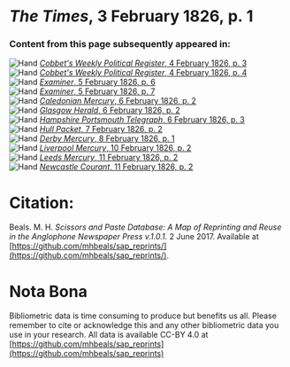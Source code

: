 # *The Times*, 3 February 1826, p. 1  
  
### Content from this page subsequently appeared in:  
![Hand](http://scissorsandpaste.net/wp-content/uploads/2017/06/smallhandpointer.png) [*Cobbet's Weekly Political Register*, 4 February 1826, p. 3](https://mhbeals.github.io/sap_html/Cobbet's-Weekly-Political-Register/Cobbet's-Weekly-Political-Register-4-February-1826-p-3)  
![Hand](http://scissorsandpaste.net/wp-content/uploads/2017/06/smallhandpointer.png) [*Cobbet's Weekly Political Register*, 4 February 1826, p. 4](https://mhbeals.github.io/sap_html/Cobbet's-Weekly-Political-Register/Cobbet's-Weekly-Political-Register-4-February-1826-p-4)  
![Hand](http://scissorsandpaste.net/wp-content/uploads/2017/06/smallhandpointer.png) [*Examiner*, 5 February 1826, p. 6](https://mhbeals.github.io/sap_html/Examiner/Examiner-5-February-1826-p-6)  
![Hand](http://scissorsandpaste.net/wp-content/uploads/2017/06/smallhandpointer.png) [*Examiner*, 5 February 1826, p. 7](https://mhbeals.github.io/sap_html/Examiner/Examiner-5-February-1826-p-7)  
![Hand](http://scissorsandpaste.net/wp-content/uploads/2017/06/smallhandpointer.png) [*Caledonian Mercury*, 6 February 1826, p. 2](https://mhbeals.github.io/sap_html/Caledonian-Mercury/Caledonian-Mercury-6-February-1826-p-2)  
![Hand](http://scissorsandpaste.net/wp-content/uploads/2017/06/smallhandpointer.png) [*Glasgow Herald*, 6 February 1826, p. 2](https://mhbeals.github.io/sap_html/Glasgow-Herald/Glasgow-Herald-6-February-1826-p-2)  
![Hand](http://scissorsandpaste.net/wp-content/uploads/2017/06/smallhandpointer.png) [*Hampshire Portsmouth Telegraph*, 6 February 1826, p. 3](https://mhbeals.github.io/sap_html/Hampshire-Portsmouth-Telegraph/Hampshire-Portsmouth-Telegraph-6-February-1826-p-3)  
![Hand](http://scissorsandpaste.net/wp-content/uploads/2017/06/smallhandpointer.png) [*Hull Packet*, 7 February 1826, p. 2](https://mhbeals.github.io/sap_html/Hull-Packet/Hull-Packet-7-February-1826-p-2)  
![Hand](http://scissorsandpaste.net/wp-content/uploads/2017/06/smallhandpointer.png) [*Derby Mercury*, 8 February 1826, p. 1](https://mhbeals.github.io/sap_html/Derby-Mercury/Derby-Mercury-8-February-1826-p-1)  
![Hand](http://scissorsandpaste.net/wp-content/uploads/2017/06/smallhandpointer.png) [*Liverpool Mercury*, 10 February 1826, p. 2](https://mhbeals.github.io/sap_html/Liverpool-Mercury/Liverpool-Mercury-10-February-1826-p-2)  
![Hand](http://scissorsandpaste.net/wp-content/uploads/2017/06/smallhandpointer.png) [*Leeds Mercury*, 11 February 1826, p. 2](https://mhbeals.github.io/sap_html/Leeds-Mercury/Leeds-Mercury-11-February-1826-p-2)  
![Hand](http://scissorsandpaste.net/wp-content/uploads/2017/06/smallhandpointer.png) [*Newcastle Courant*, 11 February 1826, p. 2](https://mhbeals.github.io/sap_html/Newcastle-Courant/Newcastle-Courant-11-February-1826-p-2)  


# Citation: 

Beals. M. H. *Scissors and Paste Database: A Map of Reprinting and Reuse in the Anglophone Newspaper Press v.1.0.1.* 2 June 2017. Available at [https://github.com/mhbeals/sap_reprints/](https://github.com/mhbeals/sap_reprints/). 

# Nota Bona

Bibliometric data is time consuming to produce but benefits us all. Please remember to cite or acknowledge this and any other bibliometric data you use in your research. All data is available CC-BY 4.0 at [https://github.com/mhbeals/sap_reprints](https://github.com/mhbeals/sap_reprints)